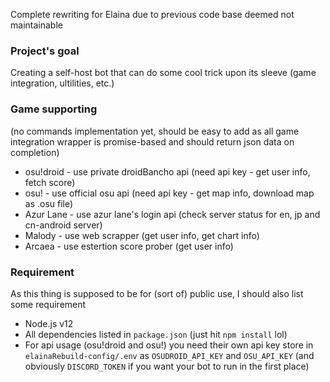 Complete rewriting for Elaina due to previous code base deemed not maintainable
### Project's goal
Creating a self-host bot that can do some cool trick upon its sleeve (game integration, ultilities, etc.)
### Game supporting
(no commands implementation yet, should be easy to add as all game integration wrapper is promise-based and should return json data on completion) <br>
- osu!droid - use private droidBancho api (need api key - get user info, fetch score) <br>
- osu! - use official osu api (need api key - get map info, download map as .osu file) <br>
- Azur Lane - use azur lane's login api (check server status for en, jp and cn-android server) <br>
- Malody - use web scrapper (get user info, get chart info) <br>
- Arcaea - use estertion score prober (get user info) <br>
### Requirement
As this thing is supposed to be for (sort of) public use, I should also list some requirement <br>
- Node.js v12 <br>
- All dependencies listed in `package.json` (just hit `npm install` lol) <br>
- For api usage (osu!droid and osu!) you need their own api key store in `elainaRebuild-config/.env` as `OSUDROID_API_KEY` and `OSU_API_KEY` (and obviously `DISCORD_TOKEN` if you want your bot to run in the first place)